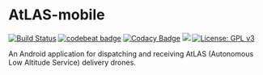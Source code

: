 # AtLAS-mobile

[![Build Status](https://travis-ci.org/nathantspencer/AtLAS-mobile.svg?branch=master)](https://travis-ci.org/nathantspencer/AtLAS-mobile)
[![codebeat badge](https://codebeat.co/badges/5acb4f3e-8585-4be1-bb75-285cd9a3219b)](https://codebeat.co/projects/github-com-nathantspencer-atlas-mobile-master)
[![Codacy Badge](https://api.codacy.com/project/badge/Grade/06bf8204bca44970bf80a79d443a4b6c)](https://www.codacy.com/app/nathantspencer/AtLAS-mobile?utm_source=github.com&amp;utm_medium=referral&amp;utm_content=nathantspencer/AtLAS-mobile&amp;utm_campaign=Badge_Grade)
![](https://reposs.herokuapp.com/?path=nathantspencer/AtLAS-mobile&color=blue)
[![License: GPL v3](https://img.shields.io/badge/License-GPL%20v3-blue.svg)](https://www.gnu.org/licenses/gpl-3.0)

An Android application for dispatching and receiving AtLAS (Autonomous Low Altitude Service) delivery drones.
